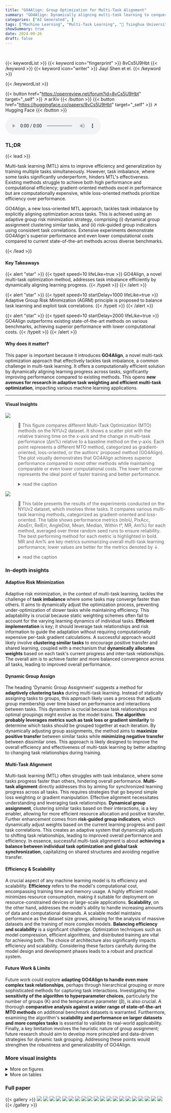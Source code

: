 ```yaml
---
title: "GO4Align: Group Optimization for Multi-Task Alignment"
summary: "GO4Align: Dynamically aligning multi-task learning to conquer task imbalance with superior efficiency!"
categories: ["AI Generated", ]
tags: ["Machine Learning", "Multi-Task Learning", "🏢 Tsinghua University",]
showSummary: true
date: 2024-09-26
draft: false
---
```


<br>

{{< keywordList >}}
{{< keyword icon="fingerprint" >}} 8vCs5U9Hbt {{< /keyword >}}
{{< keyword icon="writer" >}} Jiayi Shen et el. {{< /keyword >}}
 
{{< /keywordList >}}

{{< button href="https://openreview.net/forum?id=8vCs5U9Hbt" target="_self" >}}
↗ arXiv
{{< /button >}}
{{< button href="https://huggingface.co/papers/8vCs5U9Hbt" target="_self" >}}
↗ Hugging Face
{{< /button >}}



<audio controls>
    <source src="https://ai-paper-reviewer.com/8vCs5U9Hbt/podcast.wav" type="audio/wav">
    Your browser does not support the audio element.
</audio>


### TL;DR


{{< lead >}}

Multi-task learning (MTL) aims to improve efficiency and generalization by training multiple tasks simultaneously. However, task imbalance, where some tasks significantly underperform, hinders MTL's effectiveness.  Existing methods struggle to achieve both high performance and computational efficiency; gradient-oriented methods excel in performance but are computationally expensive, while loss-oriented methods prioritize efficiency over performance. 

GO4Align, a new loss-oriented MTL approach, tackles task imbalance by explicitly aligning optimization across tasks. This is achieved using an adaptive group risk minimization strategy, comprising (i) dynamical group assignment clustering similar tasks, and (ii) risk-guided group indicators using consistent task correlations.  Extensive experiments demonstrate GO4Align's superior performance and even lower computational costs compared to current state-of-the-art methods across diverse benchmarks.

{{< /lead >}}


#### Key Takeaways

{{< alert "star" >}}
{{< typeit speed=10 lifeLike=true >}} GO4Align, a novel multi-task optimization method, addresses task imbalance efficiently by dynamically aligning learning progress. {{< /typeit >}}
{{< /alert >}}

{{< alert "star" >}}
{{< typeit speed=10 startDelay=1000 lifeLike=true >}} Adaptive Group Risk Minimization (AGRM) principle is proposed to balance task learning and exploit task correlations. {{< /typeit >}}
{{< /alert >}}

{{< alert "star" >}}
{{< typeit speed=10 startDelay=2000 lifeLike=true >}} GO4Align outperforms existing state-of-the-art methods on various benchmarks, achieving superior performance with lower computational costs. {{< /typeit >}}
{{< /alert >}}

#### Why does it matter?
This paper is important because it introduces **GO4Align**, a novel multi-task optimization approach that effectively tackles task imbalance, a common challenge in multi-task learning.  It offers a computationally efficient solution by dynamically aligning learning progress across tasks, significantly improving performance compared to existing methods. This opens **new avenues for research in adaptive task weighting and efficient multi-task optimization**, impacting various machine learning applications.

------
#### Visual Insights



![](https://ai-paper-reviewer.com/8vCs5U9Hbt/figures_0_1.jpg)

> 🔼 This figure compares different Multi-Task Optimization (MTO) methods on the NYUv2 dataset.  It shows a scatter plot with the relative training time on the x-axis and the change in multi-task performance (Δm%) relative to a baseline method on the y-axis. Each point represents a different MTO method, categorized as gradient-oriented, loss-oriented, or the authors' proposed method (GO4Align). The plot visually demonstrates that GO4Align achieves superior performance compared to most other methods while maintaining comparable or even lower computational costs. The lower left corner represents the ideal point of faster training and better performance.
> <details>
> <summary>read the caption</summary>
> Figure 1: Performance and computational efficiency evaluation for MTO methods evaluated on NYUv2. Each method's training time is relative to a baseline method, which minimizes the sum of task-specific empirical risks. Left-bottom marks comprehensive optimal results.
> </details>





![](https://ai-paper-reviewer.com/8vCs5U9Hbt/tables_3_1.jpg)

> 🔼 This table presents the results of the experiments conducted on the NYUv2 dataset, which involves three tasks.  It compares various multi-task learning methods, categorized as gradient-oriented and loss-oriented.  The table shows performance metrics (mIoU, PixAcc, AbsErr, RelErr, AngleDist, Mean, Median, Within t°, MR, Am%) for each method, averaged over three random seed runs to ensure reliability. The best performing method for each metric is highlighted in bold.  MR and Am% are key metrics summarizing overall multi-task learning performance; lower values are better for the metrics denoted by ↓.
> <details>
> <summary>read the caption</summary>
> Table 1: Results on NYUv2 (3 tasks). The upper and lower tables categorize baseline methods into gradient-oriented and loss-oriented types, respectively. Each experiment is repeated over 3 random seeds, and the mean is reported. The best average result is marked in bold. MR and Am% are the main metrics for overall MTL performance. Metrics with↓ denote that the lower the better.
> </details>





### In-depth insights


#### Adaptive Risk Minimization
Adaptive risk minimization, in the context of multi-task learning, tackles the challenge of **task imbalance** where some tasks may converge faster than others.  It aims to dynamically adjust the optimization process, preventing under-optimization of slower tasks while maintaining efficiency.  This adaptability is crucial because static weighting schemes often fail to account for the varying learning dynamics of individual tasks. **Efficient implementation** is key; it should leverage task relationships and risk information to guide the adaptation without requiring computationally expensive per-task gradient calculations.  A successful approach would likely involve **clustering similar tasks** to encourage positive transfer and shared learning, coupled with a mechanism that **dynamically allocates weights** based on each task's current progress and inter-task relationships. The overall aim is to achieve faster and more balanced convergence across all tasks, leading to improved overall performance.

#### Dynamic Group Assign
The heading 'Dynamic Group Assignment' suggests a method for **adaptively clustering tasks** during multi-task learning.  Instead of statically assigning tasks to groups, this approach likely uses a process that adjusts group membership over time based on performance and interactions between tasks.  This dynamism is crucial because task relationships and optimal groupings might evolve as the model trains.  **The algorithm probably leverages metrics such as task loss or gradient similarity** to determine which tasks should be grouped together at each iteration. By dynamically adjusting group assignments, the method aims to **maximize positive transfer** between similar tasks while **minimizing negative transfer** between dissimilar ones.  This approach is likely designed to improve the overall efficiency and effectiveness of multi-task learning by better adapting to changing task relationships during training.

#### Multi-Task Alignment
Multi-task learning (MTL) often struggles with task imbalance, where some tasks progress faster than others, hindering overall performance.  **Multi-task alignment** directly addresses this by aiming for synchronized learning progress across all tasks. This requires strategies that go beyond simple loss weighting or gradient manipulation.  Effective alignment necessitates understanding and leveraging task relationships.  **Dynamical group assignment**, clustering similar tasks based on their interactions, is a key enabler, allowing for more efficient resource allocation and positive transfer.  Further enhancement comes from **risk-guided group indicators**, which dynamically adjust weights based on the current learning progress and past task correlations.  This creates an adaptive system that dynamically adjusts to shifting task relationships, leading to improved overall performance and efficiency.  In essence, successful multi-task alignment is about **achieving a balance between individual task optimization and global task synchronization**, capitalizing on shared structures and avoiding negative transfer.

#### Efficiency & Scalability
A crucial aspect of any machine learning model is its efficiency and scalability.  **Efficiency** refers to the model's computational cost, encompassing training time and memory usage.  A highly efficient model minimizes resource consumption, making it suitable for deployment on resource-constrained devices or large-scale applications. **Scalability**, on the other hand, addresses the model's ability to handle increasing amounts of data and computational demands. A scalable model maintains performance as the dataset size grows, allowing for the analysis of massive datasets and the training of more complex models.  **Balancing efficiency and scalability** is a significant challenge.  Optimization techniques such as model compression, efficient algorithms, and distributed training are vital for achieving both.  The choice of architecture also significantly impacts efficiency and scalability.  Considering these factors carefully during the model design and development phases leads to a robust and practical system.

#### Future Work & Limits
Future work could explore **adapting GO4Align to handle even more complex task relationships**, perhaps through hierarchical grouping or more sophisticated methods for capturing task interactions.  Investigating the **sensitivity of the algorithm to hyperparameter choices**, particularly the number of groups (K) and the temperature parameter (β), is also crucial.  A thorough **comparative analysis against a wider range of state-of-the-art MTO methods** on additional benchmark datasets is warranted.  Furthermore, examining the algorithm's **scalability and performance on larger datasets and more complex tasks** is essential to validate its real-world applicability.  Finally, a key limitation involves the heuristic nature of group assignment;  future research should aim to develop more principled and data-driven strategies for dynamic task grouping.  Addressing these points would strengthen the robustness and generalizability of GO4Align.


### More visual insights

<details>
<summary>More on figures
</summary>


![](https://ai-paper-reviewer.com/8vCs5U9Hbt/figures_2_1.jpg)

> 🔼 This figure shows the relationship between multi-task alignment and overall performance in multi-task optimization.  It presents relative task performance curves over training epochs for three different methods: UW, FAMO, and GO4Align.  The curves show that methods with smaller convergence differences (the difference in the number of epochs needed for each task to converge) tend to achieve better overall performance.  GO4Align, which explicitly addresses task alignment, demonstrates the smallest convergence difference and the best overall performance.
> <details>
> <summary>read the caption</summary>
> Figure 2: Multi-task alignment and effects on performance. We visualize relative task performance curves (lower is better) over training epochs. Better overall performance usually occurs with lower convergence differences. Our method effectively reduces the convergence difference and achieves a better overall performance.
> </details>



![](https://ai-paper-reviewer.com/8vCs5U9Hbt/figures_6_1.jpg)

> 🔼 This figure compares various Multi-Task Optimization (MTO) methods on the NYUv2 dataset, focusing on their performance (measured by MTL Performance Am, lower is better) and computational efficiency (relative training time, lower is better).  The baseline method used for comparison is one that minimizes the sum of individual task risks. The figure highlights that GO4Align achieves superior performance compared to other methods while maintaining comparable computational efficiency.  The placement of methods on the chart visually represents a tradeoff between performance and computational cost.
> <details>
> <summary>read the caption</summary>
> Figure 1: Performance and computational efficiency evaluation for MTO methods evaluated on NYUv2. Each method's training time is relative to a baseline method, which minimizes the sum of task-specific empirical risks. Left-bottom marks comprehensive optimal results.
> </details>



![](https://ai-paper-reviewer.com/8vCs5U9Hbt/figures_8_1.jpg)

> 🔼 This figure shows an ablation study on the effects of group assignment matrices and group weights in the GO4Align model.  It compares the performance of using fixed weights and varying group assignments (a-d), varying weights and a fixed group assignment (f-i), and the dynamic approach used in the GO4Align model (e).  Each subplot shows the learning progress of each task ('Seg.', 'Depth', 'Normal') over epochs. The color intensity represents the weight assigned to each group. The right side of each subplot presents the relative performance drop for each task and the average performance drop.
> <details>
> <summary>read the caption</summary>
> Figure 5: Comparative analysis of the influence of the group assignment matrix and group weights on NYUv2. The x-axis in the subplots denotes the epoch, and the intensity of the color indicates the weight value. (a-d) have fixed group weights w = [w¹, w²] but various group assignment matrices G. (f-i) have various group weights w but a fixed group assignment matrix G. (e) is our method that dynamically exploits a group assignment matrix and group weights for each iteration. The right side of each method shows relative performance drops on each task and their average one.
> </details>



![](https://ai-paper-reviewer.com/8vCs5U9Hbt/figures_9_1.jpg)

> 🔼 This figure shows the result of applying the elbow method to determine the optimal number of groups (K) for the NYU-v2 and QM9 datasets.  The elbow method is a heuristic used in clustering to identify the optimal number of clusters. The x-axis represents the number of clusters (K), and the y-axis represents the average relative performance drop (Am%).  The plot shows that for NYU-v2 (with 3 tasks), the optimal K is 2, while for QM9 (with 11 tasks), the optimal K is 5. The optimal K values are chosen based on the 'elbow' point of the plot, which represents the point of diminishing returns for increasing the number of clusters.
> <details>
> <summary>read the caption</summary>
> Figure 6: Identification of “elbow” points on NYUv2 and QM9. According to the conventional elbow method, we set the group number of the two datasets as 2 and 5, respectively.
> </details>



![](https://ai-paper-reviewer.com/8vCs5U9Hbt/figures_13_1.jpg)

> 🔼 This figure illustrates the optimization process of GO4Align, which involves a bi-level optimization framework. The lower level focuses on dynamically assigning tasks into groups and determining group weights based on task interactions and learning progress. The upper level utilizes the group information from the lower level to update the model parameters, aligning the learning progress across tasks.  The iterative process of lower-level grouping and upper-level parameter updates is visualized, showing how task interactions and risk information from previous iterations influence the task alignment and model learning.
> <details>
> <summary>read the caption</summary>
> Figure 7: Optimization process of the proposed adaptive group risk minimization principle. At each iteration, given the randomly sampled mini-batch data, we first compute the group information w and G in the lower-level optimization and then update the model's parameter θ in the upper-level optimization.
> </details>



![](https://ai-paper-reviewer.com/8vCs5U9Hbt/figures_16_1.jpg)

> 🔼 This figure visualizes the ratios between task-specific empirical risk and the sum of all empirical risks before and after scaling for different methods across epochs. The x-axis represents training epochs (from 1 to 200), and the stacked bars in each subplot represent the relative risks of three tasks in NYUv2 dataset: 'Normal', 'Seg.', and 'Depth'. The top row shows unscaled risks, while the bottom row shows risks after applying the scaling method of each algorithm.  The figure demonstrates that GO4Align maintains more stable risk ratios compared to other methods (UW, MGDA, NashMTL, and FAMO), indicating better alignment and balance between tasks during the training process.  This stability suggests GO4Align's effectiveness in mitigating task imbalance.
> <details>
> <summary>read the caption</summary>
> Figure 8: Analysis on risk ratios. Compared with other works, the proposed GO4Align shows more stable ratios among tasks over epochs, indicating that GO4Align can maintain better alignment throughout the training process.
> </details>



</details>




<details>
<summary>More on tables
</summary>


![](https://ai-paper-reviewer.com/8vCs5U9Hbt/tables_6_1.jpg)
> 🔼 This table presents the results of the proposed GO4Align method and several baseline methods on the NYUv2 dataset.  It compares gradient-oriented and loss-oriented multi-task optimization methods across three tasks: segmentation, depth, and surface normal.  Metrics include mIoU, pixel accuracy, absolute and relative error for depth, angle distance and within-t for surface normal, mean rank (MR), and average performance drop (Am%). Lower values are better for error metrics, and lower values for MR and Am% indicate better overall multi-task learning performance.
> <details>
> <summary>read the caption</summary>
> Table 1: Results on NYUv2 (3 tasks). The upper and lower tables categorize baseline methods into gradient-oriented and loss-oriented types, respectively. Each experiment is repeated over 3 random seeds, and the mean is reported. The best average result is marked in bold. MR and Am% are the main metrics for overall MTL performance. Metrics with↓ denote that the lower the better.
> </details>

![](https://ai-paper-reviewer.com/8vCs5U9Hbt/tables_7_1.jpg)
> 🔼 This table presents the performance comparison of various multi-task learning methods on the NYUv2 dataset, which consists of three tasks: segmentation, depth, and surface normal.  The methods are categorized into gradient-oriented and loss-oriented approaches.  The table reports several metrics (mIoU, PixAcc, AbsErr, RelErr, AngleDist, Mean, Median, Within t°, MR, Am%) to evaluate the performance of each method, with lower values generally indicating better performance. The best-performing method for each metric is highlighted in bold.
> <details>
> <summary>read the caption</summary>
> Table 1: Results on NYUv2 (3 tasks). The upper and lower tables categorize baseline methods into gradient-oriented and loss-oriented types, respectively. Each experiment is repeated over 3 random seeds, and the mean is reported. The best average result is marked in bold. MR and Am% are the main metrics for overall MTL performance. Metrics with↓ denote that the lower the better.
> </details>

![](https://ai-paper-reviewer.com/8vCs5U9Hbt/tables_7_2.jpg)
> 🔼 This table presents the results of the NYUv2 experiment with 3 tasks.  It compares various multi-task optimization (MTO) methods, categorized as gradient-oriented and loss-oriented. The table shows performance metrics (mIoU, PixAcc, AbsErr, RelErr, AngleDist, Mean, Median, Within t°, MR, and Am%) for each method, averaged over three random seeds. Lower values are better for most metrics.  The best average performance across all metrics is highlighted in bold.
> <details>
> <summary>read the caption</summary>
> Table 1: Results on NYUv2 (3 tasks). The upper and lower tables categorize baseline methods into gradient-oriented and loss-oriented types, respectively. Each experiment is repeated over 3 random seeds, and the mean is reported. The best average result is marked in bold. MR and Am% are the main metrics for overall MTL performance. Metrics with↓ denote that the lower the better.
> </details>

![](https://ai-paper-reviewer.com/8vCs5U9Hbt/tables_8_1.jpg)
> 🔼 This table presents the ablation study results comparing different multi-task optimization (MTO) methods with and without the adaptive group risk minimization (AGRM) principle proposed in the paper.  It shows the performance improvement achieved by integrating AGRM with existing MTO methods on the NYUv2 dataset. The metrics seg.%, depth%, and normal% represent the average performance drop relative to single-task learning (STL) for the segmentation, depth, and normal tasks, respectively. Am% represents the overall average performance drop across all three tasks.  The results demonstrate that AGRM consistently improves performance.
> <details>
> <summary>read the caption</summary>
> Table 4: Comparisons of existing MTO methods with the proposed AGRM on NYUv2.
> </details>

![](https://ai-paper-reviewer.com/8vCs5U9Hbt/tables_9_1.jpg)
> 🔼 This table presents the results of the proposed GO4Align method and several baseline methods on the NYUv2 dataset, which involves three tasks.  The table is split into two sections: gradient-oriented and loss-oriented methods.  For each method, various metrics are reported, including mIoU, Pixel Accuracy, Absolute Error, Relative Error, Angle Distance, Mean, Median, Within t°, MR, and Am%.  The best average result for each metric is highlighted in bold.  Lower values are generally preferred for the metrics that include the symbol ↓.
> <details>
> <summary>read the caption</summary>
> Table 1: Results on NYUv2 (3 tasks). The upper and lower tables categorize baseline methods into gradient-oriented and loss-oriented types, respectively. Each experiment is repeated over 3 random seeds, and the mean is reported. The best average result is marked in bold. MR and Am% are the main metrics for overall MTL performance. Metrics with↓ denote that the lower the better.
> </details>

![](https://ai-paper-reviewer.com/8vCs5U9Hbt/tables_14_1.jpg)
> 🔼 This table presents the results of the experiments conducted on the NYUv2 dataset, which involves three tasks.  It compares various multi-task learning (MTL) methods, categorized into gradient-oriented and loss-oriented approaches.  The table shows multiple evaluation metrics, including mean Intersection over Union (mIoU), pixel accuracy, absolute and relative error, angle distance, and the mean rank (MR) and average performance drop (Am%). Lower values are better for most metrics. The best-performing method for each metric is highlighted in bold.
> <details>
> <summary>read the caption</summary>
> Table 1: Results on NYUv2 (3 tasks). The upper and lower tables categorize baseline methods into gradient-oriented and loss-oriented types, respectively. Each experiment is repeated over 3 random seeds, and the mean is reported. The best average result is marked in bold. MR and Am% are the main metrics for overall MTL performance. Metrics with↓ denote that the lower the better.
> </details>

![](https://ai-paper-reviewer.com/8vCs5U9Hbt/tables_15_1.jpg)
> 🔼 This table presents the results of the proposed GO4Align method and several baseline methods on the NYUv2 dataset.  It compares the performance of gradient-oriented and loss-oriented multi-task optimization methods across three tasks (segmentation, depth, and surface normal). The metrics used to evaluate performance include mean Intersection over Union (mIoU), pixel accuracy (Pix Acc), absolute error (Abs Err), relative error (Rel Err), angle distance (Angle Dist), and two overall multi-task learning (MTL) metrics: mean rank (MR) and average performance drop (Am%). Lower values are generally better for most metrics. The best-performing method for each metric is highlighted in bold.
> <details>
> <summary>read the caption</summary>
> Table 1: Results on NYUv2 (3 tasks). The upper and lower tables categorize baseline methods into gradient-oriented and loss-oriented types, respectively. Each experiment is repeated over 3 random seeds, and the mean is reported. The best average result is marked in bold. MR and Am% are the main metrics for overall MTL performance. Metrics with↓ denote that the lower the better.
> </details>

![](https://ai-paper-reviewer.com/8vCs5U9Hbt/tables_15_2.jpg)
> 🔼 This table presents the results of the proposed GO4Align method and various baseline methods on the NYUv2 dataset, which involves three tasks: segmentation, depth prediction, and surface normal prediction.  The table is split into two parts: one for gradient-oriented methods and one for loss-oriented methods. Each method's performance is evaluated using several metrics (mIoU, Pix Acc, Abs Err, Rel Err, Angle Dist, Within t°, MR, Am%), with lower values indicating better performance for most metrics. The best average results for each metric are highlighted in bold.
> <details>
> <summary>read the caption</summary>
> Table 1: Results on NYUv2 (3 tasks). The upper and lower tables categorize baseline methods into gradient-oriented and loss-oriented types, respectively. Each experiment is repeated over 3 random seeds, and the mean is reported. The best average result is marked in bold. MR and Am% are the main metrics for overall MTL performance. Metrics with ↓ denote that the lower the better.
> </details>

![](https://ai-paper-reviewer.com/8vCs5U9Hbt/tables_16_1.jpg)
> 🔼 This table presents the results of the proposed GO4Align method and various baseline methods on the NYUv2 dataset, which involves three tasks: image segmentation, depth prediction, and surface normal prediction.  The table categorizes baseline methods into gradient-oriented and loss-oriented approaches.  For each method, it shows multiple metrics such as mIoU, pixel accuracy, absolute error, relative error, and angle distance.  The best average result for each metric is highlighted in bold. Finally, the table also shows two main metrics, MR (average rank) and Am% (average relative performance drop), to assess the overall performance of multi-task learning, with lower values indicating better performance.  The table shows GO4Align outperforms other methods.
> <details>
> <summary>read the caption</summary>
> Table 1: Results on NYUv2 (3 tasks). The upper and lower tables categorize baseline methods into gradient-oriented and loss-oriented types, respectively. Each experiment is repeated over 3 random seeds, and the mean is reported. The best average result is marked in bold. MR and Am% are the main metrics for overall MTL performance. Metrics with↓ denote that the lower the better.
> </details>

</details>




### Full paper

{{< gallery >}}
<img src="https://ai-paper-reviewer.com/8vCs5U9Hbt/1.png" class="grid-w50 md:grid-w33 xl:grid-w25" />
<img src="https://ai-paper-reviewer.com/8vCs5U9Hbt/2.png" class="grid-w50 md:grid-w33 xl:grid-w25" />
<img src="https://ai-paper-reviewer.com/8vCs5U9Hbt/3.png" class="grid-w50 md:grid-w33 xl:grid-w25" />
<img src="https://ai-paper-reviewer.com/8vCs5U9Hbt/4.png" class="grid-w50 md:grid-w33 xl:grid-w25" />
<img src="https://ai-paper-reviewer.com/8vCs5U9Hbt/5.png" class="grid-w50 md:grid-w33 xl:grid-w25" />
<img src="https://ai-paper-reviewer.com/8vCs5U9Hbt/6.png" class="grid-w50 md:grid-w33 xl:grid-w25" />
<img src="https://ai-paper-reviewer.com/8vCs5U9Hbt/7.png" class="grid-w50 md:grid-w33 xl:grid-w25" />
<img src="https://ai-paper-reviewer.com/8vCs5U9Hbt/8.png" class="grid-w50 md:grid-w33 xl:grid-w25" />
<img src="https://ai-paper-reviewer.com/8vCs5U9Hbt/9.png" class="grid-w50 md:grid-w33 xl:grid-w25" />
<img src="https://ai-paper-reviewer.com/8vCs5U9Hbt/10.png" class="grid-w50 md:grid-w33 xl:grid-w25" />
<img src="https://ai-paper-reviewer.com/8vCs5U9Hbt/11.png" class="grid-w50 md:grid-w33 xl:grid-w25" />
<img src="https://ai-paper-reviewer.com/8vCs5U9Hbt/12.png" class="grid-w50 md:grid-w33 xl:grid-w25" />
<img src="https://ai-paper-reviewer.com/8vCs5U9Hbt/13.png" class="grid-w50 md:grid-w33 xl:grid-w25" />
<img src="https://ai-paper-reviewer.com/8vCs5U9Hbt/14.png" class="grid-w50 md:grid-w33 xl:grid-w25" />
<img src="https://ai-paper-reviewer.com/8vCs5U9Hbt/15.png" class="grid-w50 md:grid-w33 xl:grid-w25" />
<img src="https://ai-paper-reviewer.com/8vCs5U9Hbt/16.png" class="grid-w50 md:grid-w33 xl:grid-w25" />
<img src="https://ai-paper-reviewer.com/8vCs5U9Hbt/17.png" class="grid-w50 md:grid-w33 xl:grid-w25" />
<img src="https://ai-paper-reviewer.com/8vCs5U9Hbt/18.png" class="grid-w50 md:grid-w33 xl:grid-w25" />
<img src="https://ai-paper-reviewer.com/8vCs5U9Hbt/19.png" class="grid-w50 md:grid-w33 xl:grid-w25" />
<img src="https://ai-paper-reviewer.com/8vCs5U9Hbt/20.png" class="grid-w50 md:grid-w33 xl:grid-w25" />
{{< /gallery >}}